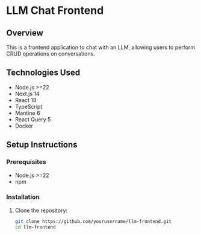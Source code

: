 # LLM Chat Frontend

## Overview

This is a frontend application to chat with an LLM, allowing users to perform CRUD operations on conversations.

## Technologies Used

- Node.js >=22
- Next.js 14
- React 18
- TypeScript
- Mantine 6
- React Query 5
- Docker

## Setup Instructions

### Prerequisites

- Node.js >=22
- npm

### Installation

1. Clone the repository:

   ```bash
   git clone https://github.com/yourusername/llm-frontend.git
   cd llm-frontend